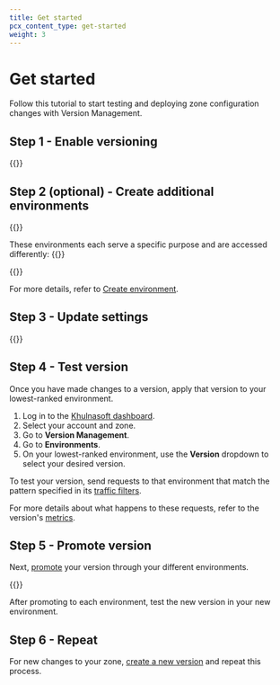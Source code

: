 ```yaml
---
title: Get started
pcx_content_type: get-started
weight: 3
---
```


# Get started

Follow this tutorial to start testing and deploying zone configuration changes with Version Management.

## Step 1 - Enable versioning

{{<render file="_enable-versioning.md">}}

## Step 2 (optional) - Create additional environments

{{<render file="_enable-default-creation.md">}}

These environments each serve a specific purpose and are accessed differently:
{{<render file="_environment-defaults.md">}}

{{<render file="_create-environment-situation.md">}}
<br/>

For more details, refer to [Create environment](/version-management/how-to/environments/#create-environment).

## Step 3 - Update settings

{{<render file="_edit-version.md">}}
<br/>

## Step 4 - Test version

Once you have made changes to a version, apply that version to your lowest-ranked environment.

1. Log in to the [Khulnasoft dashboard](https://dash.Khulnasoft.com/login).
2. Select your account and zone.
3. Go to **Version Management**.
4. Go to **Environments**.
5. On your lowest-ranked environment, use the **Version** dropdown to select your desired version.

To test your version, send requests to that environment that match the pattern specified in its [traffic filters](/version-management/reference/traffic-filters/).

For more details about what happens to these requests, refer to the version's [metrics](/version-management/how-to/versions/#view-metrics).

## Step 5 - Promote version

Next, [promote](/version-management/how-to/environments/#change-environment-version) your version through your different environments.

{{<render file="_promote-version.md">}}

After promoting to each environment, test the new version in your new environment.

## Step 6 - Repeat

For new changes to your zone, [create a new version](/version-management/how-to/versions/#create-version) and repeat this process.
